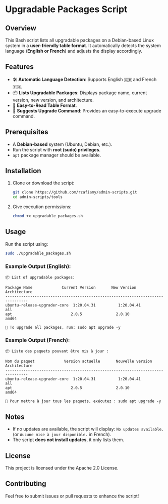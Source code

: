 # Upgradable Packages Script

## Overview
This Bash script lists all upgradable packages on a Debian-based Linux system in a **user-friendly table format**. It automatically detects the system language (**English or French**) and adjusts the display accordingly.

## Features
- 🛠 **Automatic Language Detection**: Supports English 🇬🇧 and French 🇫🇷.
- 📦 **Lists Upgradable Packages**: Displays package name, current version, new version, and architecture.
- 🚀 **Easy-to-Read Table Format**.
- 🔄 **Suggests Upgrade Command**: Provides an easy-to-execute upgrade command.

## Prerequisites
- A **Debian-based** system (Ubuntu, Debian, etc.).
- Run the script with **root (sudo) privileges**.
- `apt` package manager should be available.

## Installation
1. Clone or download the script:
   ```bash
   git clone https://github.com/rzafiamy/admin-scripts.git
   cd admin-scripts/tools
   ```
2. Give execution permissions:
   ```bash
   chmod +x upgradable_packages.sh
   ```

## Usage
Run the script using:
```bash
sudo ./upgradable_packages.sh
```

### Example Output (English):
```
📦 List of upgradable packages:

Package Name             Current Version       New Version           Architecture
--------------------------------------------------------------------------------
ubuntu-release-upgrader-core  1:20.04.31          1:20.04.41            all      
apt                          2.0.5               2.0.10                amd64    

🔄 To upgrade all packages, run: sudo apt upgrade -y
```

### Example Output (French):
```
📦 Liste des paquets pouvant être mis à jour :

Nom du paquet             Version actuelle       Nouvelle version      Architecture
--------------------------------------------------------------------------------
ubuntu-release-upgrader-core  1:20.04.31          1:20.04.41            all      
apt                          2.0.5               2.0.10                amd64    

🔄 Pour mettre à jour tous les paquets, exécutez : sudo apt upgrade -y
```

## Notes
- If no updates are available, the script will display: `No updates available.` (or `Aucune mise à jour disponible.` in French).
- The script **does not install updates**, it only lists them.

## License
This project is licensed under the Apache 2.0 License.

## Contributing
Feel free to submit issues or pull requests to enhance the script!